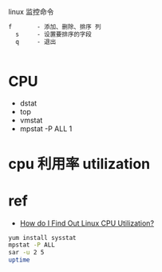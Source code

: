 

linux 监控命令


```txt
f       - 添加、删除、排序 列
  s     - 设置要排序的字段
  q     - 退出
  
```
# CPU

* dstat
* top
* vmstat
* mpstat -P ALL 1


# cpu 利用率 utilization


# ref
- [How do I Find Out Linux CPU Utilization?](https://www.cyberciti.biz/tips/how-do-i-find-out-linux-cpu-utilization.html)

```bash
yum install sysstat
mpstat -P ALL
sar -u 2 5
uptime
```
